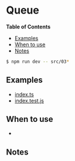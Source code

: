 # Queue

<!-- START doctoc generated TOC please keep comment here to allow auto update -->
<!-- DON'T EDIT THIS SECTION, INSTEAD RE-RUN doctoc TO UPDATE -->
**Table of Contents**

- [Examples](#examples)
- [When to use](#when-to-use)
- [Notes](#notes)

<!-- END doctoc generated TOC please keep comment here to allow auto update -->

```bash
$ npm run dev -- src/03*
```

## Examples

- [index.ts](./index.ts)
- [index.test.js](./index.test.js)


## When to use

-

## Notes


